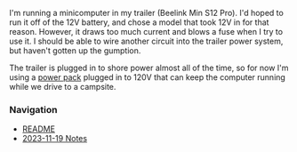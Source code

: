 I'm running a minicomputer in my trailer (Beelink Min S12 Pro). I'd hoped to run it off of the 12V battery, and chose a model that took 12V in for that reason. However, it draws too much current and blows a fuse when I try to use it. I should be able to wire another circuit into the trailer power system, but haven't gotten up the gumption.

The trailer is plugged in to shore power almost all of the time, so for now I'm using a [power pack](https://www.amazon.com/gp/product/B07H8F5HYJ) plugged in to 120V that can keep the computer running while we drive to a campsite.

### Navigation
* [README](README.md)
* [2023-11-19 Notes](2023-11-19%20Notes.md)


